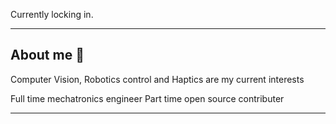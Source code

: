 Currently locking in.

-----------------------------------
## About me 👋

Computer Vision, Robotics control and Haptics are my current interests

Full time mechatronics engineer
Part time open source contributer

--------------------
